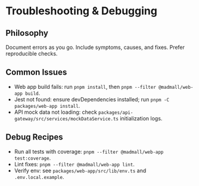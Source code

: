 # Troubleshooting & Debugging

## Philosophy

Document errors as you go. Include symptoms, causes, and fixes. Prefer reproducible checks.

## Common Issues

- Web app build fails: run `pnpm install`, then `pnpm --filter @madmall/web-app build`.
- Jest not found: ensure devDependencies installed; run `pnpm -C packages/web-app install`.
- API mock data not loading: check `packages/api-gateway/src/services/mockDataService.ts` initialization logs.

## Debug Recipes

- Run all tests with coverage: `pnpm --filter @madmall/web-app test:coverage`.
- Lint fixes: `pnpm --filter @madmall/web-app lint`.
- Verify env: see `packages/web-app/src/lib/env.ts` and `.env.local.example`.